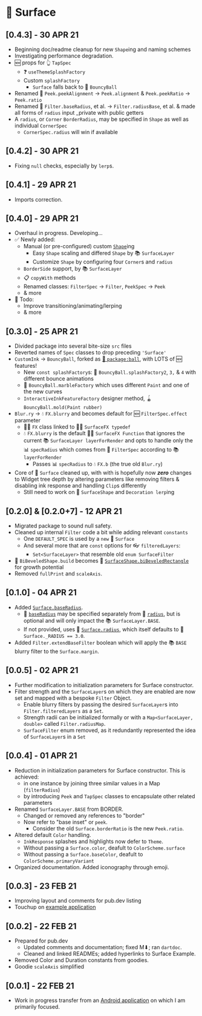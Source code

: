 # 🌟 Surface
## **[0.4.3] - 30 APR 21**
- Beginning doc/readme cleanup for new `Shape`ing and naming schemes
- Investigating performance degradation.
- 🆕 props for 👆 `TapSpec`
  - ❓ `useThemeSplashFactory`
  - Custom `splashFactory`
    - `Surface` falls back to 🏓 `BouncyBall`
- Renamed 🔲 `Peek.peekAlignment` -> `Peek.alignment` & `Peek.peekRatio` -> `Peek.ratio`
- Renamed 🔬 `Filter.baseRadius`, et al. -> `Filter.radiusBase`, et al. & made all forms of `radius` input _private with public getters
- A `radius`, or `Corner` `BorderRadius`, may be specified in `Shape` as well as individual `CornerSpec`
  - `CornerSpec.radius` will win if available

## **[0.4.2] - 30 APR 21**
- Fixing `null` checks, especially by `lerp`s.

## **[0.4.1] - 29 APR 21**
- Imports correction.

## **[0.4.0] - 29 APR 21**
- Overhaul in progress. Developing...
- ✅ Newly added:
  - Manual (or pre-configured) custom [`Shape`](https://pub.dev/documentation/surface/latest/surface/Shape-class.html)ing
    - Easy `Shape` scaling and differed `Shape` by 📚 `SurfaceLayer`
    - Customize `Shape` by configuring four `Corner`s and `radius`
  - `BorderSide` support, by 📚 `SurfaceLayer`
  - 📋 `copyWith` methods
  - Renamed classes: `FilterSpec` -> `Filter`, `PeekSpec` -> `Peek`
  - & more
- 🔳 Todo:
  - Improve transitioning/animating/lerping
  - & more

## **[0.3.0] - 25 APR 21**
- Divided package into several bite-size `src` files
- Reverted names of `Spec` classes to drop preceding `'Surface'`
- `CustomInk` -> `BouncyBall`, forked as [🏓 `package:ball`](https://pub.dev/packages/ball), with LOTS of 🆕 features!
  - New `const splashFactory`s: 🏓 `BouncyBall.splashFactory2`, `3,` & `4` with different bounce animations
  - 🔮 `BouncyBall.marbleFactory` which uses different `Paint` and one of the new curves
  - `InteractiveInkFeatureFactory` designer method, 🪀 `BouncyBall.mold(Paint rubber)`
- `Blur.ry` -> 💧 `FX.blurry` and becomes default for 🆕 `FilterSpec.effect` parameter
  - 🤹‍♂️ `FX` class linked to 🤹‍♂️ `SurfaceFX typedef`
  - 💧 `FX.blurry` is the default 🤹‍♂️ `SurfaceFX Function` that ignores the current 📚 `SurfaceLayer layerForRender` and opts to handle only the 📊 `specRadius` which comes from 🔬 `FilterSpec` according to 📚 `layerForRender`
    - Passes 📊 `specRadius` to 💧 `FX.b` (the true old `Blur.ry`)
- Core of 🌟 `Surface` cleaned up, with with is hopefully now ***zero*** changes to Widget tree depth by altering parameters like removing filters & disabling ink response and handling `Clip`s differently
  -  Still need to work on 🔰 `SurfaceShape` and `Decoration lerp`ing

## **[0.2.0] & [0.2.0+7] - 12 APR 21**
- Migrated package to sound null safety.
- Cleaned up internal `Filter` code a bit while adding relevant `constants`
  - One `DEFAULT_SPEC` is used by a `new` 🌟 `Surface`
  - And several more that are `const` options for 👓 `filteredLayers`:
    - `Set<SurfaceLayer>` that resemble old `enum SurfaceFilter`
- 🔰 `BiBeveledShape.build` becomes 🔰 [`SurfaceShape.biBeveledRectangle`](https://pub.dev/documentation/surface/latest/surface/SurfaceShape/biBeveledRectangle.html) for growth potential
- Removed `fullPrint` and `scaleAxis`.

## **[0.1.0] - 04 APR 21**
- Added [`Surface.baseRadius`](https://pub.dev/documentation/surface/latest/surface/Surface/baseRadius.html).
  - 🔘 [`baseRadius`](https://pub.dev/documentation/surface/latest/surface/Surface/baseRadius.html) may be specified separately from 🔘 [`radius`](https://pub.dev/documentation/surface/latest/surface/Surface/radius.html), but is optional and will only impact the 📚 `SurfaceLayer.BASE`.
  - If not provided, uses 🔘 [`Surface.radius`](https://pub.dev/documentation/surface/latest/surface/Surface/radius.html), which itself defaults to 🔘 `Surface._RADIUS == 3.0`.
- Added `Filter.extendBaseFilter` boolean which will apply the 📚 `BASE` blurry filter to the `Surface.margin`.

## **[0.0.5] - 02 APR 21**
- Further modification to initialization parameters for Surface constructor.
- Filter strength and the `SurfaceLayer`s on which they are enabled are now set and mapped with a bespoke `Filter` Object.
  - Enable blurry filters by passing the desired `SurfaceLayer`s into `Filter.filteredLayers` as a `Set`.
  - Strength radii can be initialized formally or with a `Map<SurfaceLayer, double>` called `Filter.radiusMap`.
  - `SurfaceFilter` enum removed, as it redundantly represented the idea of `SurfaceLayer`s in a `Set`

## **[0.0.4] - 01 APR 21**
- Reduction in initialization parameters for Surface constructor. This is achieved:
  - in one instance by joining three similar values in a Map (`filterRadius`)
  - by introducing `Peek` and `TapSpec` classes to encapsulate other related parameters
- Renamed `SurfaceLayer.BASE` from BORDER.
  - Changed or removed any references to "border"
  - Now refer to "base inset" or `peek`.
    - Consider the old `Surface.borderRatio` is the new `Peek.ratio`.
- Altered default `Color` handling.
  - `InkResponse` splashes and highlights now defer to `Theme`.
  - Without passing a `Surface.color`, deafult to `ColorScheme.surface`
  - Without passing a `Surface.baseColor`, deafult to `ColorScheme.primaryVariant`
- Organized documentation. Added iconography through emoji.

## **[0.0.3] - 23 FEB 21**
- Improving layout and comments for pub.dev listing
- Touchup on [example application](https://github.com/Zabadam/surface/tree/main/example)

## **[0.0.2] - 22 FEB 21**
- Prepared for pub.dev
    - Updated comments and documentation; fixed M⬇; ran `dartdoc`.
    - Cleaned and linked READMEs; added hyperlinks to Surface Example.
- Removed Color and Duration constants from goodies.
- Goodie `scaleAxis` simplified

## **[0.0.1] - 22 FEB 21**
- Work in progress transfer from an [Android application](https://play.google.com/store/apps/details?id=com.zaba.bug_bash 'Bug Bash in the Play Store') on which I am primarily focused.
